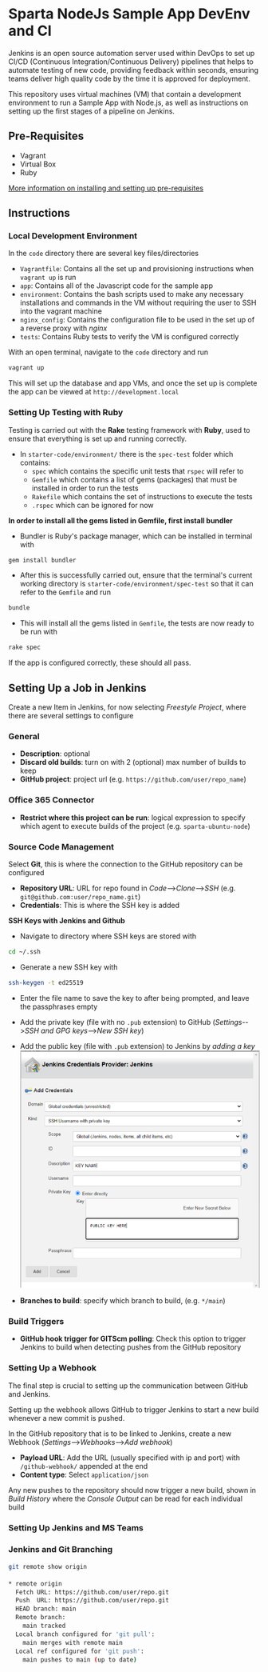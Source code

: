 # Sparta NodeJs Sample App DevEnv and CI

Jenkins is an open source automation server used within DevOps to set up CI/CD (Continuous Integration/Continuous Delivery) pipelines that helps to automate testing of new code, providing feedback within seconds, ensuring teams deliver high quality code by the time it is approved for deployment.

This repository uses virtual machines (VM) that contain a development environment to run a Sample App with Node.js, as well as instructions on setting up the first stages of a pipeline on Jenkins.

## Pre-Requisites

- Vagrant
- Virtual Box
- Ruby

[More information on installing and setting up pre-requisites](https://github.com/ldaijiw/vagrant_setup)

## Instructions

### Local Development Environment

In the ``code`` directory there are several key files/directories
- ``Vagrantfile``: Contains all the set up and provisioning instructions when ``vagrant up`` is run
- ``app``: Contains all of the Javascript code for the sample app
- ``environment``: Contains the bash scripts used to make any necessary installations and commands in the VM without requiring the user to SSH into the vagrant machine
- ``nginx_config``: Contains the configuration file to be used in the set up of a reverse proxy with _nginx_
- ``tests``: Contains Ruby tests to verify the VM is configured correctly

With an open terminal, navigate to the ``code`` directory and run
```bash
vagrant up
```

This will set up the database and app VMs, and once the set up is complete the app can be viewed at ``http://development.local``

### Setting Up Testing with Ruby

Testing is carried out with the **Rake** testing framework with **Ruby**, used to ensure that everything is set up and running correctly.

- In ``starter-code/environment/`` there is the ``spec-test`` folder which contains:
	- ``spec`` which contains the specific unit tests that ``rspec`` will refer to
	- ``Gemfile`` which contains a list of gems (packages) that must be installed in order to run the tests
	- ``Rakefile`` which contains the set of instructions to execute the tests
	- ``.rspec`` which can be ignored for now


**In order to install all the gems listed in Gemfile, first install bundler**

- Bundler is Ruby's package manager, which can be installed in terminal with
```bash
gem install bundler
```
- After this is successfully carried out, ensure that the terminal's current working directory is ``starter-code/environment/spec-test`` so that it can refer to the ``Gemfile`` and run
```bash
bundle
```
- This will install all the gems listed in ``Gemfile``, the tests are now ready to be run with
```bash
rake spec
```

If the app is configured correctly, these should all pass.

## Setting Up a Job in Jenkins

Create a new Item in Jenkins, for now selecting _Freestyle Project_, where there are several settings to configure

### General
- **Description**: optional
- **Discard old builds**: turn on with 2 (optional) max number of builds to keep
- **GitHub project**: project url (e.g. ``https://github.com/user/repo_name``)

### Office 365 Connector
- **Restrict where this project can be run**: logical expression to specify which agent to execute builds of the project (e.g. ``sparta-ubuntu-node``)

### Source Code Management

Select **Git**, this is where the connection to the GitHub repository can be configured

- **Repository URL**: URL for repo found in _Code_-->_Clone_-->_SSH_ (e.g. ``git@github.com:user/repo_name.git``)
- **Credentials**: This is where the SSH key is added

**SSH Keys with Jenkins and Github**

- Navigate to directory where SSH keys are stored with
```bash
cd ~/.ssh
```
- Generate a new SSH key with
```bash
ssh-keygen -t ed25519
```
- Enter the file name to save the key to after being prompted, and leave the passphrases empty
- Add the private key (file with no ``.pub`` extension) to GitHub (_Settings_-->_SSH and GPG keys_-->_New SSH key_)
- Add the public key (file with ``.pub`` extension) to Jenkins by _adding a key_
![](images/jenkins_credentials.png)

- **Branches to build**: specify which branch to build, (e.g. ``*/main``)

### Build Triggers

- **GitHub hook trigger for GITScm polling**: Check this option to trigger Jenkins to build when detecting pushes from the GitHub repository

### Setting Up a Webhook

The final step is crucial to setting up the communication between GitHub and Jenkins.

Setting up the webhook allows GitHub to trigger Jenkins to start a new build whenever a new commit is pushed.

In the GitHub repository that is to be linked to Jenkins, create a new Webhook (_Settings_-->_Webhooks_-->_Add webhook_)

- **Payload URL**: Add the URL (usually specified with ip and port) with ``/github-webhook/`` appended at the end
- **Content type**: Select ``application/json``

Any new pushes to the repository should now trigger a new build, shown in _Build History_ where the _Console Output_ can be read for each individual build
### Setting Up Jenkins and MS Teams

### Jenkins and Git Branching

```bash
git remote show origin

* remote origin
  Fetch URL: https://github.com/user/repo.git
  Push  URL: https://github.com/user/repo.git
  HEAD branch: main
  Remote branch:
    main tracked
  Local branch configured for 'git pull':
    main merges with remote main
  Local ref configured for 'git push':
    main pushes to main (up to date)
```
